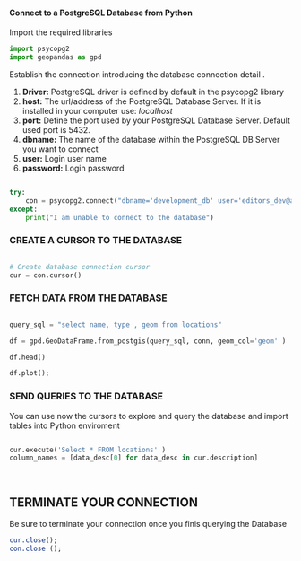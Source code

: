 
#### Connect to a PostgreSQL Database from Python

Import the required libraries 

```python 
import psycopg2
import geopandas as gpd

```

Establish the connection introducing the database connection detail . 

1. **Driver:** PostgreSQL driver is defined by default in the psycopg2 library 
2. **host:** The url/address of the PostgreSQL Database Server. If it is installed in your computer use: *localhost*
3. **port:** Define the port used by your PostgreSQL Database Server. Default used port is 5432.  
4. **dbname:** The name of the database within the PostgreSQL DB Server you want to connect 
5. **user:** Login user name 
6. **password:** Login password 

```python 

try:
    con = psycopg2.connect("dbname='development_db' user='editors_dev@azsclnxgis01' host='azsclnxgis01.postgres.database.azure.com' password='Dev!c5374'")
except:
    print("I am unable to connect to the database")
```
### CREATE A CURSOR TO THE DATABASE

```python 

# Create database connection cursor  
cur = con.cursor()

```
### FETCH DATA FROM THE DATABASE

```python 

query_sql = "select name, type , geom from locations"

df = gpd.GeoDataFrame.from_postgis(query_sql, conn, geom_col='geom' )

df.head()

df.plot();

```

### SEND QUERIES TO THE DATABASE
You can use now the cursors to explore and query the database and import tables into Python enviroment 


```python

cur.execute('Select * FROM locations' )
column_names = [data_desc[0] for data_desc in cur.description]

    
```


## TERMINATE YOUR CONNECTION

Be sure to terminate your connection once you finis querying the Database 

```r 
cur.close();
con.close ();

```
